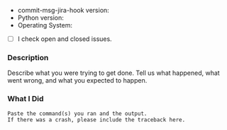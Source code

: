 * commit-msg-jira-hook version:
* Python version:
* Operating System:
* [ ] I check open and closed issues.

### Description

Describe what you were trying to get done.
Tell us what happened, what went wrong, and what you expected to happen.

### What I Did

```
Paste the command(s) you ran and the output.
If there was a crash, please include the traceback here.
```
